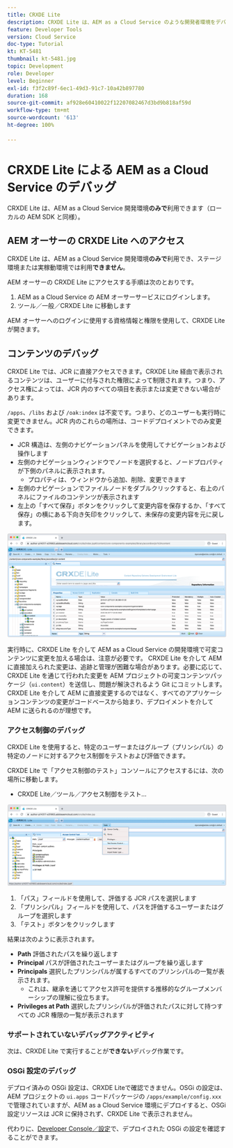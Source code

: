 ```yaml
---
title: CRXDE Lite
description: CRXDE Lite は、AEM as a Cloud Service のような開発者環境をデバッグするための、従来の強力なツールです。CRXDE Lite は、すべてのリソースとプロパティの調査から、JCR の可変部分の操作、権限の調査まで、デバッグを支援する一連の機能を提供します。
feature: Developer Tools
version: Cloud Service
doc-type: Tutorial
kt: KT-5481
thumbnail: kt-5481.jpg
topic: Development
role: Developer
level: Beginner
exl-id: f3f2c89f-6ec1-49d3-91c7-10a42b897780
duration: 168
source-git-commit: af928e60410022f12207082467d3bd9b818af59d
workflow-type: tm+mt
source-wordcount: '613'
ht-degree: 100%

---
```


# CRXDE Lite による AEM as a Cloud Service のデバッグ

CRXDE Lite は、AEM as a Cloud Service 開発環境&#x200B;__のみで__&#x200B;利用できます（ローカルの AEM SDK と同様）。

## AEM オーサーの CRXDE Lite へのアクセス

CRXDE Lite は、AEM as a Cloud Service 開発環境&#x200B;__のみで__&#x200B;利用でき、ステージ環境または実稼動環境では利用&#x200B;__できません__。

AEM オーサーの CRXDE Lite にアクセスする手順は次のとおりです。

1. AEM as a Cloud Service の AEM オーサーサービスにログインします。
1. ツール／一般／CRXDE Lite に移動します

AEM オーサーへのログインに使用する資格情報と権限を使用して、CRXDE Lite が開きます。

## コンテンツのデバッグ

CRXDE Lite では、JCR に直接アクセスできます。CRXDE Lite 経由で表示されるコンテンツは、ユーザーに付与された権限によって制限されます。つまり、アクセス権によっては、JCR 内のすべての項目を表示または変更できない場合があります。

`/apps`、`/libs` および `/oak:index` は不変です。つまり、どのユーザーも実行時に変更できません。JCR 内のこれらの場所は、コードデプロイメントでのみ変更できます。

+ JCR 構造は、左側のナビゲーションパネルを使用してナビゲーションおよび操作します
+ 左側のナビゲーションウィンドウでノードを選択すると、ノードプロパティが下側のパネルに表示されます。
   + プロパティは、ウィンドウから追加、削除、変更できます
+ 左側のナビゲーションでファイルノードをダブルクリックすると、右上のパネルにファイルのコンテンツが表示されます
+ 左上の「すべて保存」ボタンをクリックして変更内容を保存するか、「すべて保存」の横にある下向き矢印をクリックして、未保存の変更内容を元に戻します。

![CRXDE Lite - コンテンツのデバッグ](./assets/crxde-lite/debugging-content.png)

実行時に、CRXDE Lite を介して AEM as a Cloud Service の開発環境で可変コンテンツに変更を加える場合は、注意が必要です。
CRXDE Lite を介して AEM に直接加えられた変更は、追跡と管理が困難な場合があります。必要に応じて、CRXDE Lite を通じて行われた変更を AEM プロジェクトの可変コンテンツパッケージ（`ui.content`）を送信し、問題が解決されるよう Git にコミットします。CRXDE Lite を介して AEM に直接変更するのではなく、すべてのアプリケーションコンテンツの変更がコードベースから始まり、デプロイメントを介して AEM に送られるのが理想です。

### アクセス制御のデバッグ

CRXDE Lite を使用すると、特定のユーザーまたはグループ（プリンシパル）の特定のノードに対するアクセス制御をテストおよび評価できます。

CRXDE Lite で「アクセス制御のテスト」コンソールにアクセスするには、次の場所に移動します。

+ CRXDE Lite／ツール／アクセス制御をテスト...

![CRXDE Lite - アクセス制御のテスト](./assets/crxde-lite/permissions__test-access-control.png)

1. 「パス」フィールドを使用して、評価する JCR パスを選択します
1. 「プリンシパル」フィールドを使用して、パスを評価するユーザーまたはグループを選択します
1. 「テスト」ボタンをクリックします

結果は次のように表示されます。

+ __Path__ 評価されたパスを繰り返します
+ __Principal__ パスが評価されたユーザーまたはグループを繰り返します
+ __Principals__ 選択したプリンシパルが属するすべてのプリンシパルの一覧が表示されます。
   + これは、継承を通じてアクセス許可を提供する推移的なグループメンバーシップの理解に役立ちます。
+ __Privileges at Path__ 選択したプリンシパルが評価されたパスに対して持つすべての JCR 権限の一覧が表示されます

### サポートされていないデバッグアクティビティ

次は、CRXDE Lite で実行することが&#x200B;__できない__&#x200B;デバッグ作業です。

### OSGi 設定のデバッグ

デプロイ済みの OSGi 設定は、CRXDE Liteで確認できません。OSGi の設定は、AEM プロジェクトの `ui.apps` コードパッケージの `/apps/example/config.xxx` で管理されていますが、AEM as a Cloud Service 環境にデプロイすると、OSGi 設定リソースは JCR に保持されず、CRXDE Lite で表示されません。

代わりに、[Developer Console／設定](./developer-console.md#configurations)で、デプロイされた OSGi の設定を確認することができます。
